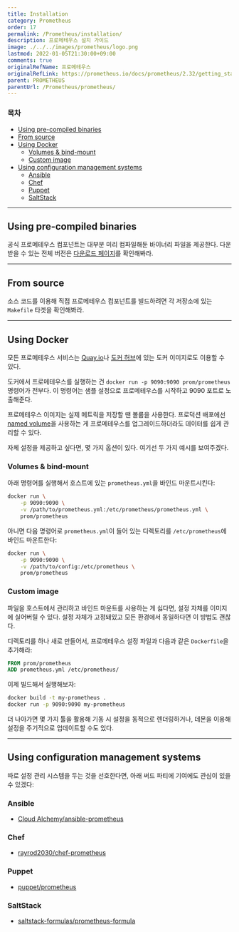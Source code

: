 ```yaml
---
title: Installation
category: Prometheus
order: 17
permalink: /Prometheus/installation/
description: 프로메테우스 설치 가이드
image: ./../../images/prometheus/logo.png
lastmod: 2022-01-05T21:30:00+09:00
comments: true
originalRefName: 프로메테우스
originalRefLink: https://prometheus.io/docs/prometheus/2.32/getting_started/
parent: PROMETHEUS
parentUrl: /Prometheus/prometheus/
---
```


### 목차

- [Using pre-compiled binaries](#using-pre-compiled-binaries)
- [From source](#from-source)
- [Using Docker](#using-docker)
  + [Volumes & bind-mount](#volumes--bind-mount)
  + [Custom image](#custom-image)
- [Using configuration management systems](#using-configuration-management-systems)
  + [Ansible](#ansible)
  + [Chef](#chef)
  + [Puppet](#puppet)
  + [SaltStack](#saltstack)
    
---

## Using pre-compiled binaries

공식 프로메테우스 컴포넌트는 대부분 미리 컴파일해둔 바이너리 파일을 제공한다. 다운받을 수 있는 전체 버전은 [다운로드 페이지](https://prometheus.io/download)를 확인해봐라.

---

## From source

소스 코드를 이용해 직접 프로메테우스 컴포넌트를 빌드하려면 각 저장소에 있는 `Makefile` 타겟을 확인해봐라.

---

## Using Docker

모든 프로메테우스 서비스는 [Quay.io](https://quay.io/repository/prometheus/prometheus)나 [도커 허브](https://hub.docker.com/r/prom/prometheus)에 있는 도커 이미지로도 이용할 수 있다.

도커에서 프로메테우스를 실행하는 건 `docker run -p 9090:9090 prom/prometheus` 명령어가 전부다. 이 명령어는 샘플 설정으로 프로메테우스를 시작하고 9090 포트로 노출해준다.

프로메테우스 이미지는 실제 메트릭을 저장할 땐 볼륨을 사용한다. 프로덕션 배포에선 [named volume](https://docs.docker.com/storage/volumes/)을 사용하는 게 프로메테우스를 업그레이드하더라도 데이터를 쉽게 관리할 수 있다.

자체 설정을 제공하고 싶다면, 몇 가지 옵션이 있다. 여기선 두 가지 예시를 보여주겠다.

### Volumes & bind-mount

아래 명령어를 실행해서 호스트에 있는 `prometheus.yml`을 바인드 마운트시킨다:

```sh
docker run \
    -p 9090:9090 \
    -v /path/to/prometheus.yml:/etc/prometheus/prometheus.yml \
    prom/prometheus
```

아니면 다음 명령어로 `prometheus.yml`이 들어 있는 디렉토리를 `/etc/prometheus`에 바인드 마운트한다:

```sh
docker run \
    -p 9090:9090 \
    -v /path/to/config:/etc/prometheus \
    prom/prometheus
```

### Custom image

파일을 호스트에서 관리하고 바인드 마운트를 사용하는 게 싫다면, 설정 자체를 이미지에 실어버릴 수 있다. 설정 자체가 고정돼있고 모든 환경에서 동일하다면 이 방법도 괜찮다.

디렉토리를 하나 새로 만들어서, 프로메테우스 설정 파일과 다음과 같은 `Dockerfile`을 추가해라:

```dockerfile
FROM prom/prometheus
ADD prometheus.yml /etc/prometheus/
```

이제 빌드해서 실행해보자:

```sh
docker build -t my-prometheus .
docker run -p 9090:9090 my-prometheus
```

더 나아가면 몇 가지 툴을 활용해 기동 시 설정을 동적으로 렌더링하거나, 데몬을 이용해 설정을 주기적으로 업데이트할 수도 있다.

---

## Using configuration management systems

따로 설정 관리 시스템을 두는 것을 선호한다면, 아래 써드 파티에 기여에도 관심이 있을 수 있겠다:

### Ansible

- [Cloud Alchemy/ansible-prometheus](https://github.com/cloudalchemy/ansible-prometheus)

### Chef

- [rayrod2030/chef-prometheus](https://github.com/rayrod2030/chef-prometheus)

### Puppet

- [puppet/prometheus](https://forge.puppet.com/puppet/prometheus)

### SaltStack

- [saltstack-formulas/prometheus-formula](https://github.com/saltstack-formulas/prometheus-formula)